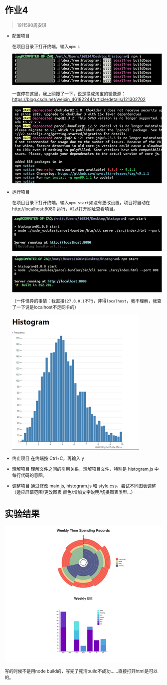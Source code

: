 # 作业4

> 1911590周安琪

- 配置项目

  在项目目录下打开终端，输入`npm i `

  ![image-20221116010442268](pic/image-20221116010442268.png)

  一直停在这里，我上网搜了一下，说是换成淘宝的镜像源：https://blog.csdn.net/weixin_46182244/article/details/121302702

  ![image-20221116011436726](pic/image-20221116011436726.png)

- 运行项目

  在项目目录下打开终端，输入`npm start`如没有更改设置，项目将自动在 http://localhost:8080 运行，可以打开网址查看项目。 

  ![image-20221116011418071](pic/image-20221116011418071.png)

  ![image-20221116011837493](pic/image-20221116011837493.png)

  （一件怪异的事情：我直接`127.0.0.1`不行，非得`localhost`，我不理解，我查了一下说是localhost不走网卡的）

  <img src="pic/image-20221116011944044.png" alt="image-20221116011944044" style="zoom: 50%;" />

- 终止项目 在终端按 Ctrl+C，再输入 y 

- 理解项目 理解文件之间的引用关系，理解项目文件，特别是 histogram.js 中每行代码的意图。

- 调整项目 通过修改 main.js, histogram.js 和 style.css，尝试不同图表调整（适应屏幕范围/更改图表 颜色/增加文字说明/切换图表类型…） 

# 实验结果

![image-20221119212948966](pic/image-20221119212948966.png)

写的时候不是用node build的，写完了死活build不成功……直接打开html是可以的。